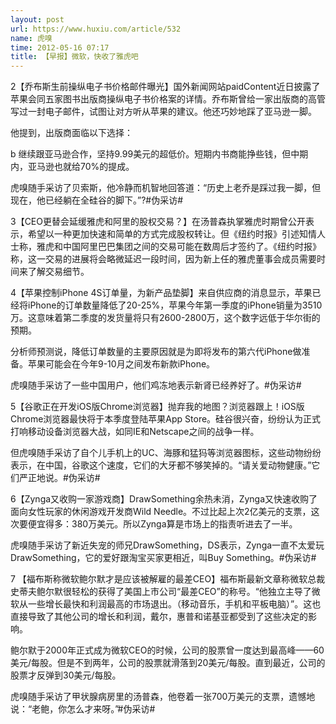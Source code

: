 ```yaml
---
layout: post
url: https://www.huxiu.com/article/532
name: 虎嗅
time: 2012-05-16 07:17
title: 【早报】微软，快收了雅虎吧
---
```

2【乔布斯生前操纵电子书价格邮件曝光】国外新闻网站paidContent近日披露了苹果会同五家图书出版商操纵电子书价格案的详情。乔布斯曾给一家出版商的高管写过一封电子邮件，试图让对方听从苹果的建议。他还巧妙地踩了亚马逊一脚。

他提到，出版商面临以下选择：

b 继续跟亚马逊合作，坚持9.99美元的超低价。短期内书商能挣些钱，但中期内，亚马逊也就给70%的提成。

虎嗅随手采访了贝索斯，他冷静而机智地回答道：“历史上老乔是踩过我一脚，但现在，他已经躺在全硅谷的脚下。”?#伪采访#

3【CEO更替会延缓雅虎和阿里的股权交易？】在汤普森执掌雅虎时期曾公开表示，希望以一种更加快速和简单的方式完成股权转让。但《纽约时报》引述知情人士称，雅虎和中国阿里巴巴集团之间的交易可能在数周后才签约了。《纽约时报》称，这一交易的进展将会略微延迟一段时间，因为新上任的雅虎董事会成员需要时间来了解交易细节。

4【苹果控制iPhone 4S订单量，为新产品垫脚】来自供应商的消息显示，苹果已经将iPhone的订单数量降低了20-25%，苹果今年第一季度的iPhone销量为3510万。这意味着第二季度的发货量将只有2600-2800万，这个数字远低于华尔街的预期。

分析师预测说，降低订单数量的主要原因就是为即将发布的第六代iPhone做准备。苹果可能会在今年9-10月之间发布新款iPhone。

虎嗅随手采访了一些中国用户，他们鸡冻地表示新肾已经养好了。#伪采访#

5【谷歌正在开发iOS版Chrome浏览器】抛弃我的地图？浏览器跟上！iOS版Chrome浏览器最快将于本季度登陆苹果App Store。硅谷很兴奋，纷纷认为正式打响移动设备浏览器大战，如同IE和Netscape之间的战争一样。

但虎嗅随手采访了自个儿手机上的UC、海豚和猛犸等浏览器图标，这些动物纷纷表示，在中国，谷歌这个速度，它们的大牙都不够笑掉的。“请关爱动物健康。”它们严正地说。#伪采访#

6【Zynga又收购一家游戏商】DrawSomething余热未消，Zynga又快速收购了面向女性玩家的休闲游戏开发商Wild Needle。不过比起上次2亿美元的支票，这次要便宜得多：380万美元。所以Zynga算是市场上的指责听进去了一半。

虎嗅随手采访了新近失宠的师兄DrawSomething，DS表示，Zynga一直不太爱玩DrawSomething，它的爱好跟淘宝买家更相近，叫Buy Something。#伪采访#

7 【福布斯称微软鲍尔默才是应该被解雇的最差CEO】福布斯最新文章称微软总裁史蒂夫鲍尔默很轻松的获得了美国上市公司“最差CEO”的称号。“他独立主导了微软从一些增长最快和利润最高的市场退出。（移动音乐，手机和平板电脑）”。这也直接导致了其他公司的增长和利润，戴尔，惠普和诺基亚都受到了这些决定的影响。

鲍尔默于2000年正式成为微软CEO的时候，公司的股票曾一度达到最高峰——60美元/每股。但是不到两年，公司的股票就滑落到20美元/每股。直到最近，公司的股票才反弹到30美元/每股。

虎嗅随手采访了甲状腺病房里的汤普森，他卷着一张700万美元的支票，遗憾地说：“老鲍，你怎么才来呀。”#伪采访#

